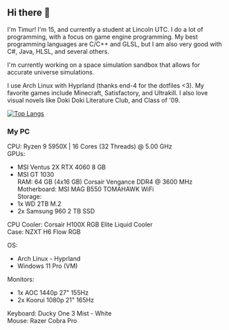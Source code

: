 ## Hi there 👋

<!--
**timurinal/timurinal** is a ✨ _special_ ✨ repository because its `README.md` (this file) appears on your GitHub profile.

Here are some ideas to get you started:

- 🔭 I’m currently working on ...
- 🌱 I’m currently learning ...
- 👯 I’m looking to collaborate on ...
- 🤔 I’m looking for help with ...
- 💬 Ask me about ...
- 📫 How to reach me: ...
- 😄 Pronouns: ...
- ⚡ Fun fact: ...
-->

I'm Timur! I'm 15, and currently a student at Lincoln UTC. I do a lot of programming, with a focus on game engine programming. My best programming languages are C/C++ and GLSL, but I am also very good with C#, Java, HLSL, and several others.

I'm currently working on a space simulation sandbox that allows for accurate universe simulations.

I use Arch Linux with Hyprland (thanks end-4 for the dotfiles <3). My favorite games include Minecraft, Satisfactory, and Ultrakill. I also love visual novels like Doki Doki Literature Club, and Class of '09.

[![Top Langs](https://github-readme-stats.vercel.app/api/top-langs/?username=timurinal)](https://github.com/anuraghazra/github-readme-stats)

### My PC

CPU: Ryzen 9 5950X | 16 Cores (32 Threads) @ 5.00 GHz<br>
GPUs:
- MSI Ventus 2X RTX 4060 8 GB<br>
- MSI GT 1030<br>
RAM: 64 GB (4x16 GB) Corsair Vengance DDR4 @ 3600 MHz<br>
Motherboard: MSI MAG B550 TOMAHAWK WiFi<br>
Storage:
- 1x WD 2TB M.2<br>
- 2x Samsung 960 2 TB SSD<br>

CPU Cooler: Corsair H100X RGB Elite Liquid Cooler<br>
Case: NZXT H6 Flow RGB<br>

OS:
- Arch Linux - Hyprland<br>
- Windows 11 Pro (VM)<br>

Monitors: <br>
- 1x AOC 1440p 27" 155Hz<br>
- 2x Koorui 1080p 21" 165Hz<br>

Keyboard: Ducky One 3 Mist - White<br>
Mouse: Razer Cobra Pro
